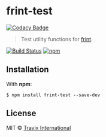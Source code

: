 # frint-test


[![Codacy Badge](https://api.codacy.com/project/badge/Grade/5a1c80aae15d47739af01ad91615c1bd)](https://www.codacy.com/app/rmachado/frint-test?utm_source=github.com&amp;utm_medium=referral&amp;utm_content=Travix-International/frint-test&amp;utm_campaign=badger)

> Test utility functions for [frint](https://travix-international.github.io/frint).

[![Build Status](https://travis-ci.org/Travix-International/frint-test.svg?branch=master)](https://travis-ci.org/Travix-International/frint-test) [![npm](https://img.shields.io/npm/v/frint-test.svg)](https://www.npmjs.com/package/frint-test)

## Installation

With **npm**:

```
$ npm install frint-test --save-dev
```

## License

MIT © [Travix International](http://travix.com)
